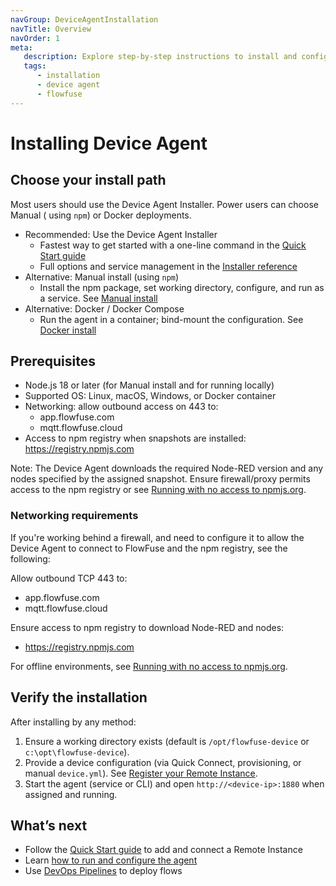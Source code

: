 ```yaml
---
navGroup: DeviceAgentInstallation
navTitle: Overview
navOrder: 1
meta: 
   description: Explore step-by-step instructions to install and configure the FlowFuse Device Agent on various platforms, ensuring seamless connectivity with FlowFuse Cloud and MQTT services.
   tags:
      - installation 
      - device agent
      - flowfuse
---
```


# Installing Device Agent

## Choose your install path

Most users should use the Device Agent Installer. Power users can choose Manual ( using `npm`) or Docker deployments.

- Recommended: Use the Device Agent Installer
  - Fastest way to get started with a one-line command in the [Quick Start guide](../quickstart.md)
  - Full options and service management in the [Installer reference](./device-agent-installer.md)
- Alternative: Manual install (using `npm`)
  - Install the npm package, set working directory, configure, and run as a service. See [Manual install](./manual.md)
- Alternative: Docker / Docker Compose
  - Run the agent in a container; bind-mount the configuration. See [Docker install](./docker.md)

## Prerequisites

- Node.js 18 or later (for Manual install and for running locally)
- Supported OS: Linux, macOS, Windows, or Docker container
- Networking: allow outbound access on 443 to:
  - app.flowfuse.com
  - mqtt.flowfuse.cloud
- Access to npm registry when snapshots are installed: https://registry.npmjs.com

Note: The Device Agent downloads the required Node-RED version and any nodes specified by the assigned snapshot. Ensure firewall/proxy permits access to the npm registry or see [Running with no access to npmjs.org](../running.md#running-with-no-access-to-npmjs.org).

### Networking requirements

If you're working behind a firewall, and need to configure it to allow the Device Agent to connect to FlowFuse and the npm registry, see the following:

Allow outbound TCP 443 to:

- app.flowfuse.com
- mqtt.flowfuse.cloud

Ensure access to npm registry to download Node-RED and nodes:

- https://registry.npmjs.com

For offline environments, see [Running with no access to npmjs.org](../running.md#running-with-no-access-to-npmjs.org).


## Verify the installation

After installing by any method:

1. Ensure a working directory exists (default is `/opt/flowfuse-device` or `c:\opt\flowfuse-device`).
2. Provide a device configuration (via Quick Connect, provisioning, or manual `device.yml`). See [Register your Remote Instance](../register.md).
3. Start the agent (service or CLI) and open `http://<device-ip>:1880` when assigned and running.

## What’s next

- Follow the [Quick Start guide](../quickstart.md) to add and connect a Remote Instance
- Learn [how to run and configure the agent](../running.md)
- Use [DevOps Pipelines](/docs/user/devops-pipelines.md) to deploy flows

